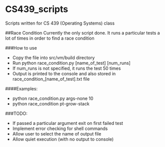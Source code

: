 # CS439_scripts
Scripts written for CS 439 (Operating Systems) class

##Race Condition
Currently the only script done.
It runs a particular tests a lot of times in order to find a race condition

###How to use
* Copy the file into src/vm/build directory
* Run python race_condition.py [name_of_test] [num_runs]
* If num_runs is not specified, it runs the test 50 times
* Output is printed to the console and also stored in race_condition_[name_of_test].txt file

####Examples:
* python race_condition.py args-none 10
* python race_condition pt-grow-stack

###TODO:
* If passed a particular argument exit on first failed test
* Implement error checking for shell commands
* Allow user to select the name of output file
* Allow quiet execution (with no output to console)
